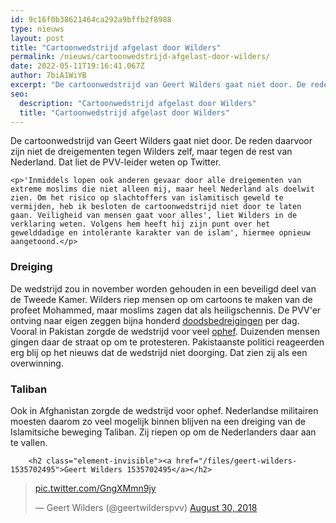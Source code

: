 ```yaml
---
id: 9c16f0b38621464ca292a9bffb2f8988
type: nieuws
layout: post
title: "Cartoonwedstrijd afgelast door Wilders"
permalink: /nieuws/cartoonwedstrijd-afgelast-door-wilders/
date: 2022-05-11T19:16:41.067Z
author: 7biA1WiYB
excerpt: "De cartoonwedstrijd van Geert Wilders gaat niet door. De reden daarvoor zijn niet de dreigementen tegen Wilders zelf, maar tegen de rest van Nederland. Dat liet de PVV-leider weten op Twitter.  "
seo:
  description: "Cartoonwedstrijd afgelast door Wilders"
  title: "Cartoonwedstrijd afgelast door Wilders"
---
```

De cartoonwedstrijd van Geert Wilders gaat niet door. De reden daarvoor zijn niet de dreigementen tegen Wilders zelf, maar tegen de rest van Nederland. Dat liet de PVV-leider weten op Twitter.  

    <p>'Inmiddels lopen ook anderen gevaar door alle dreigementen van extreme moslims die niet alleen mij, maar heel Nederland als doelwit zien. Om het risico op slachtoffers van islamitisch geweld te vermijden, heb ik besloten de cartoonwedstrijd niet door te laten gaan. Veiligheid van mensen gaat voor alles', liet Wilders in de verklaring weten. Volgens hem heeft hij zijn punt over het gewelddadige en intolerante karakter van de islam', hiermee opnieuw aangetoond.</p>
<h3>Dreiging</h3>
<p>De wedstrijd zou in november worden gehouden in een beveiligd deel van de Tweede Kamer. Wilders riep mensen op om cartoons te maken van de profeet Mohammed, maar moslims zagen dat als heiligschennis. De PVV'er ontving naar eigen zeggen bijna honderd <a href="https://original.sevendays.nl/nieuws/geert-wilders-bedreigd-om-cartoonwedstrijd">doodsbedreigingen</a> per dag. Vooral in Pakistan zorgde de wedstrijd voor veel <a href="https://original.sevendays.nl/nieuws/woede-pakistan-over-cartoonwedstrijd-wilders">ophef</a>. Duizenden mensen gingen daar de straat op om te protesteren. Pakistaanste politici reageerden erg blij op het nieuws dat de wedstrijd niet doorging. Dat zien zij als een overwinning.</p>
<h3>Taliban</h3>
<p>Ook in Afghanistan zorgde de wedstrijd voor ophef. Nederlandse militairen moesten daarom zo veel mogelijk binnen blijven na een dreiging van de Islamitsiche beweging Taliban. Zij riepen op om de Nederlanders daar aan te vallen.</p>
<p><div class="media media-element-container media-default"><div id="file-534464" class="file file-document file-text-oembed">

        <h2 class="element-invisible"><a href="/files/geert-wilders-1535702495">Geert Wilders 1535702495</a></h2>
    
  
  <div class="content">
    
<blockquote class="twitter-tweet" data-width="550"><p lang="und" dir="ltr"><a href="https://t.co/GngXMmn9jy">pic.twitter.com/GngXMmn9jy</a></p>&mdash; Geert Wilders (@geertwilderspvv) <a href="https://twitter.com/geertwilderspvv/status/1035230613035524096?ref_src=twsrc%5Etfw">August 30, 2018</a></blockquote>
<script async="" src="https://platform.twitter.com/widgets.js" charset="utf-8"></script>
  </div>

  
</div>
</div>  
